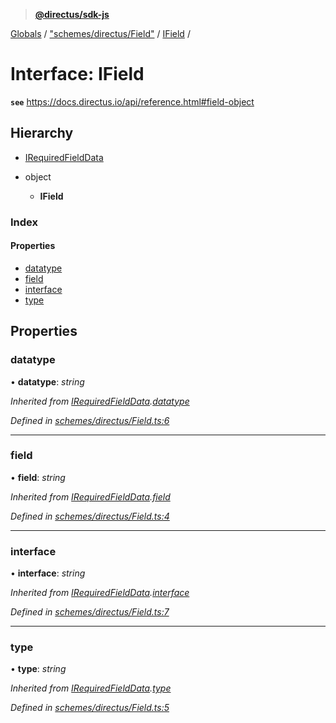 > **[@directus/sdk-js](../README.md)**

[Globals](../README.md) / ["schemes/directus/Field"](../modules/_schemes_directus_field_.md) / [IField](_schemes_directus_field_.ifield.md) /

# Interface: IField

**`see`** https://docs.directus.io/api/reference.html#field-object

## Hierarchy

* [IRequiredFieldData](_schemes_directus_field_.irequiredfielddata.md)

* object

  * **IField**

### Index

#### Properties

* [datatype](_schemes_directus_field_.ifield.md#datatype)
* [field](_schemes_directus_field_.ifield.md#field)
* [interface](_schemes_directus_field_.ifield.md#interface)
* [type](_schemes_directus_field_.ifield.md#type)

## Properties

###  datatype

• **datatype**: *string*

*Inherited from [IRequiredFieldData](_schemes_directus_field_.irequiredfielddata.md).[datatype](_schemes_directus_field_.irequiredfielddata.md#datatype)*

*Defined in [schemes/directus/Field.ts:6](https://github.com/janbiasi/sdk-js/blob/b445ae7/src/schemes/directus/Field.ts#L6)*

___

###  field

• **field**: *string*

*Inherited from [IRequiredFieldData](_schemes_directus_field_.irequiredfielddata.md).[field](_schemes_directus_field_.irequiredfielddata.md#field)*

*Defined in [schemes/directus/Field.ts:4](https://github.com/janbiasi/sdk-js/blob/b445ae7/src/schemes/directus/Field.ts#L4)*

___

###  interface

• **interface**: *string*

*Inherited from [IRequiredFieldData](_schemes_directus_field_.irequiredfielddata.md).[interface](_schemes_directus_field_.irequiredfielddata.md#interface)*

*Defined in [schemes/directus/Field.ts:7](https://github.com/janbiasi/sdk-js/blob/b445ae7/src/schemes/directus/Field.ts#L7)*

___

###  type

• **type**: *string*

*Inherited from [IRequiredFieldData](_schemes_directus_field_.irequiredfielddata.md).[type](_schemes_directus_field_.irequiredfielddata.md#type)*

*Defined in [schemes/directus/Field.ts:5](https://github.com/janbiasi/sdk-js/blob/b445ae7/src/schemes/directus/Field.ts#L5)*